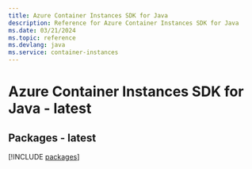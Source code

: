 ```yaml
---
title: Azure Container Instances SDK for Java
description: Reference for Azure Container Instances SDK for Java
ms.date: 03/21/2024
ms.topic: reference
ms.devlang: java
ms.service: container-instances
---
```

# Azure Container Instances SDK for Java - latest
## Packages - latest
[!INCLUDE [packages](container-instances-index.md)]